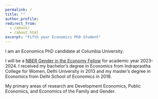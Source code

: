 ```yaml
---
permalink: /
title: ""
author_profile: 
redirect_from: 
  - /about/
  - /about.html
excerpt: "Fifth year Economics PhD Student"
---
```


I am an Economics PhD candidate at Columbia University.  

I will be a [NBER Gender in the Economy Fellow](https://www.nber.org/programs-projects/projects-and-centers/gender-economy/gender-economy-fellows) for academic year 2023-2024. I received my bachelor’s degree in Economics from Indraprastha College for Women, Delhi University in 2013 and my master’s degree in Economics from Delhi School of Economics in 2018. 

My primary areas of research are Development Economics, Public Economics, and Economics of the Family and Gender. 